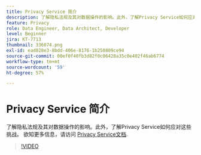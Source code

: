 ```yaml
---
title: Privacy Service 简介
description: 了解隐私法规及其对数据操作的影响。此外，了解Privacy Service如何应对这些挑战。
feature: Privacy
role: Data Engineer, Data Architect, Developer
level: Beginner
jira: KT-7713
thumbnail: 336074.png
exl-id: ead028e3-8bdd-406e-8176-1b250809ce94
source-git-commit: 00ef0f40fb3d82f0c06428a35c0e402f46ab6774
workflow-type: tm+mt
source-wordcount: '59'
ht-degree: 57%

---
```


# Privacy Service 简介

了解隐私法规及其对数据操作的影响。此外，了解Privacy Service如何应对这些挑战。 欲知更多信息，请访问 [Privacy Service文档](https://experienceleague.adobe.com/docs/experience-platform/privacy/home.html?lang=zh-Hans).

>[!VIDEO](https://video.tv.adobe.com/v/336074?learn=on)
